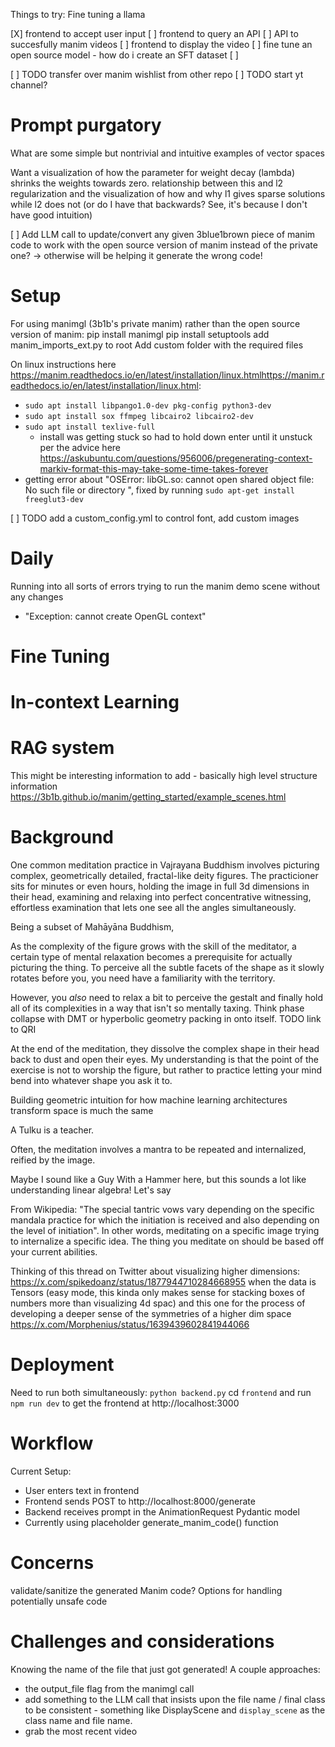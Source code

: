 
Things to try:
Fine tuning a llama


[X] frontend to accept user input
[ ] frontend to query an API
[ ] API to succesfully manim videos 
[ ] frontend to display the video
[ ] fine tune an open source model - how do i create an SFT dataset
[ ]



[ ] TODO transfer over manim wishlist from other repo
[ ] TODO start yt channel?

# Prompt purgatory
What are some simple but nontrivial and intuitive examples of vector spaces


Want a visualization of how the parameter for weight decay (lambda) shrinks the weights towards zero. relationship between this and l2 regularization and the visualization of how and why l1 gives sparse solutions while l2 does not (or do I have that backwards? See, it's because I don't have good intuition)

[ ] Add LLM call to update/convert any given 3blue1brown piece of manim code to work with the open source version of manim instead of the private one?
-> otherwise will be helping it generate the wrong code!

# Setup
For using manimgl (3b1b's private manim) rather than the open source version of manim:
pip install manimgl
pip install setuptools
add manim_imports_ext.py to root
Add custom folder with the required files

On linux instructions here https://manim.readthedocs.io/en/latest/installation/linux.htmlhttps://manim.readthedocs.io/en/latest/installation/linux.html:
- `sudo apt install libpango1.0-dev pkg-config python3-dev`  
- `sudo apt install sox ffmpeg libcairo2 libcairo2-dev`  
- `sudo apt install texlive-full`  
    - install was getting stuck so had to hold down enter until it unstuck per the advice here https://askubuntu.com/questions/956006/pregenerating-context-markiv-format-this-may-take-some-time-takes-forever
- getting error about "OSError: libGL.so: cannot open shared object file: No such file or directory
", fixed by running `sudo apt-get install freeglut3-dev`  

[ ] TODO add a custom_config.yml to control font, add custom images

# Daily
Running into all sorts of errors trying to run the manim demo scene without any changes 
- "Exception: cannot create OpenGL context"

# Fine Tuning

# In-context Learning

# RAG system
This might be interesting information to add - basically high level structure information https://3b1b.github.io/manim/getting_started/example_scenes.html


# Background
One common meditation practice in Vajrayana Buddhism involves picturing complex, geometrically detailed, fractal-like deity figures. The practicioner sits for minutes or even hours, holding the image in full 3d dimensions in their head, examining and relaxing into perfect concentrative witnessing, effortless examination that lets one see all the angles simultaneously. 

Being a subset of Mahāyāna Buddhism,

As the complexity of the figure grows with the skill of the meditator, a certain type of mental relaxation becomes a prerequisite for actually picturing the thing. To perceive all the subtle facets of the shape as it slowly rotates before you, you need have a familiarity with the territory. 

However, you *also* need to relax a bit to perceive the gestalt and finally hold all of its complexities in a way that isn't so mentally taxing. Think phase collapse with DMT or hyperbolic geometry packing in onto itself. TODO link to QRI

At the end of the meditation, they dissolve the complex shape in their head back to dust and open their eyes. My understanding is that the point of the exercise is not to worship the figure, but rather to practice letting your mind bend into whatever shape you ask it to.

Building geometric intuition for how machine learning architectures transform space is much the same

A Tulku is a teacher. 

Often, the meditation involves a mantra to be repeated and internalized, reified by the image.

Maybe I sound like a Guy With a Hammer here, but this sounds a lot like understanding linear algebra! Let's say  


From Wikipedia: "The special tantric vows vary depending on the specific mandala practice for which the initiation is received and also depending on the level of initiation". In other words, meditating on a specific image trying to internalize a specific idea. The thing you meditate on should be based off your current abilities. 

Thinking of this thread on Twitter about visualizing higher dimensions: https://x.com/spikedoanz/status/1877944710284668955 when the data is Tensors (easy mode, this kinda only makes sense for stacking boxes of numbers more than visualizing 4d spac)
and this one for the process of developing a deeper sense of the symmetries of a higher dim space https://x.com/Morphenius/status/1639439602841944066 

# Deployment
Need to run both simultaneously:
`python backend.py` 
cd `frontend` and run `npm run dev` to get the frontend at http://localhost:3000

# Workflow
Current Setup:
- User enters text in frontend
- Frontend sends POST to http://localhost:8000/generate
- Backend receives prompt in the AnimationRequest Pydantic model
- Currently using placeholder generate_manim_code() function

# Concerns
validate/sanitize the generated Manim code?
Options for handling potentially unsafe code

# Challenges and considerations
Knowing the name of the file that just got generated! A couple approaches:
- the output_file flag from the manimgl call
- add something to the LLM call that insists upon the file name / final class to be consistent - something like DisplayScene and `display_scene` as the class name and file name. 
- grab the most recent video